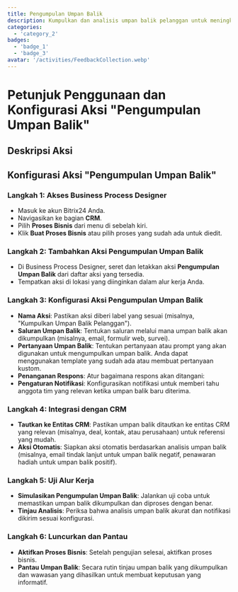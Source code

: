 ```yaml
---
title: Pengumpulan Umpan Balik
description: Kumpulkan dan analisis umpan balik pelanggan untuk meningkatkan layanan
categories: 
  - 'category_2'
badges: 
  - 'badge_1'
  - 'badge_3'
avatar: '/activities/FeedbackCollection.webp'
---
```


# Petunjuk Penggunaan dan Konfigurasi Aksi "Pengumpulan Umpan Balik"

## Deskripsi Aksi

## **Konfigurasi Aksi "Pengumpulan Umpan Balik"**

### Langkah 1: Akses Business Process Designer
- Masuk ke akun Bitrix24 Anda.
- Navigasikan ke bagian **CRM**.
- Pilih **Proses Bisnis** dari menu di sebelah kiri.
- Klik **Buat Proses Bisnis** atau pilih proses yang sudah ada untuk diedit.

### Langkah 2: Tambahkan Aksi Pengumpulan Umpan Balik
- Di Business Process Designer, seret dan letakkan aksi **Pengumpulan Umpan Balik** dari daftar aksi yang tersedia.
- Tempatkan aksi di lokasi yang diinginkan dalam alur kerja Anda.

### Langkah 3: Konfigurasi Aksi Pengumpulan Umpan Balik
- **Nama Aksi**: Pastikan aksi diberi label yang sesuai (misalnya, "Kumpulkan Umpan Balik Pelanggan").
- **Saluran Umpan Balik**: Tentukan saluran melalui mana umpan balik akan dikumpulkan (misalnya, email, formulir web, survei).
- **Pertanyaan Umpan Balik**: Tentukan pertanyaan atau prompt yang akan digunakan untuk mengumpulkan umpan balik. Anda dapat menggunakan template yang sudah ada atau membuat pertanyaan kustom.
- **Penanganan Respons**: Atur bagaimana respons akan ditangani:
- **Pengaturan Notifikasi**: Konfigurasikan notifikasi untuk memberi tahu anggota tim yang relevan ketika umpan balik baru diterima.

### Langkah 4: Integrasi dengan CRM
- **Tautkan ke Entitas CRM**: Pastikan umpan balik ditautkan ke entitas CRM yang relevan (misalnya, deal, kontak, atau perusahaan) untuk referensi yang mudah.
- **Aksi Otomatis**: Siapkan aksi otomatis berdasarkan analisis umpan balik (misalnya, email tindak lanjut untuk umpan balik negatif, penawaran hadiah untuk umpan balik positif).

### Langkah 5: Uji Alur Kerja
- **Simulasikan Pengumpulan Umpan Balik**: Jalankan uji coba untuk memastikan umpan balik dikumpulkan dan diproses dengan benar.
- **Tinjau Analisis**: Periksa bahwa analisis umpan balik akurat dan notifikasi dikirim sesuai konfigurasi.

### Langkah 6: Luncurkan dan Pantau
- **Aktifkan Proses Bisnis**: Setelah pengujian selesai, aktifkan proses bisnis.
- **Pantau Umpan Balik**: Secara rutin tinjau umpan balik yang dikumpulkan dan wawasan yang dihasilkan untuk membuat keputusan yang informatif.